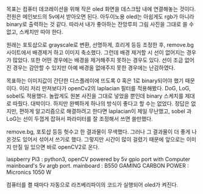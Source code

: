 목표는 컴퓨터 데코레이션을 위해 작은 oled 화면을 데스크탑 내에 연결해놓는 것이다.
전원은 메인보드의 5v에서 받아오면 된다. 아두이노용 oled는 아쉽게도 rgb가 아니라 binary로 출력하는 것 같다. 
따라서 내가 좋아하는 잔망루피 그림 사진을 그대로 쓸 수 없고, 스케치만 따야 한다. 

원래는 포토샵으로 grayscale로 변환, 선명하게, 흐리게 등등 조정한 후,
remove.bg 사이트에서 배경제거 하고 이미지 축소했다.
그런데 배경 제거할 시 선이 없어지는 경우가 많았다.
또한 어떤 경우에는 배경을 제거해주지 못하는 경우도 있다.
선이 조금 없어진 경우는 감안할 수 있지만 아예 배경을 없애주지 못한 경우에는 난감하였다.

목표하는 이미지값이 간단한 디스플레이에 뜨도록 0 혹은 1로 binary되어야 했기 때문이다.
이리 저리 만져보다가 openCv2의 laplacian 필터를 적용해봤다. DoG, LoG, sobel도 적용했다.
놀랍게도 원본 사진을 그대로 넣었을 뿐인데 binary 스케치를 제대로 따줬다.
대박이다.
하지만 완벽하게 하나의 방식이 좋다고 할 수는 없었다.
정답은 없지만, 편하게 알고리즘으로 해결하려고 한다면 laplacian이 제일 무난했고, sobel 과 LoG는 선이 두껍게 잡혀서 파라미터를 잘 조정해서 쓰면 쓸만했다.

remove.bg, 포토샵 등등 헛수고 한 결과물이 무색했다. 그러나 그 결과물이 더 좋게 나온것도 있어서 섞어서 쓰기로 했다.
그렇지만 시간이 많이 걸렸기 때문에 앞으로는 이미지 만질 일 있으면 바로 openCV2로 온다.

laspberry Pi3 : python3, openCV
    powered by 5v gpio port with Computer mainboard's 5v argb port.
mainboard : B550 GAMING CARBON
POWER : Micronics 1050 W

컴퓨터를 켤 때마다 자동으로 라즈베리파이의 코드가 실행되어 oled가 켜진다.